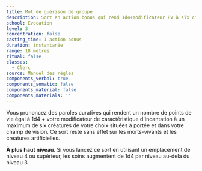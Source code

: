 ```yaml
---
title: Mot de guérison de groupe
description: Sort en action bonus qui rend 1d4+modificateur PV à six cibles.
school: Évocation
level: 3
concentration: false
casting_time: 1 action bonus
duration: instantanée
range: 18 mètres
ritual: false
classes:
  - Clerc
source: Manuel des règles
components_verbal: true
components_somatic: false
components_material: false
components_materials: ''
---
```

Vous prononcez des paroles curatives qui rendent un nombre de points de vie égal à 1d4 + votre modificateur de caractéristique d'incantation à un maximum de six créatures de votre choix situées à portée et dans votre champ de vision. Ce sort reste sans effet sur les morts-vivants et les créatures artificielles.

**À plus haut niveau**. Si vous lancez ce sort en utilisant un emplacement de niveau 4 ou supérieur, les soins augmentent de 1d4 par niveau au-delà du niveau 3.
